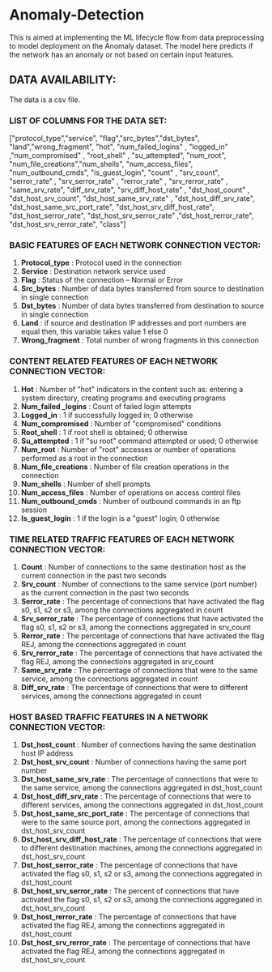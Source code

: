 # Anomaly-Detection

This is aimed at implementing the ML lifecycle flow from data preprocessing to model deployment on the Anomaly dataset. The model here predicts if the network has an anomaly or not based on certain input features.

## DATA AVAILABILITY:

The data is a csv file.

### LIST OF COLUMNS FOR THE DATA SET:

["protocol_type","service", "flag","src_bytes","dst_bytes", "land","wrong_fragment", "hot", "num_failed_logins" , "logged_in" ,"num_compromised" , "root_shell" , "su_attempted", "num_root", "num_file_creations","num_shells", "num_access_files", "num_outbound_cmds", "is_guest_login", "count" , "srv_count", "serror_rate" , "srv_serror_rate" , "rerror_rate" , "srv_rerror_rate" , "same_srv_rate", "diff_srv_rate", "srv_diff_host_rate" , "dst_host_count" , "dst_host_srv_count", "dst_host_same_srv_rate" , "dst_host_diff_srv_rate", "dst_host_same_src_port_rate",
"dst_host_srv_diff_host_rate", "dst_host_serror_rate", "dst_host_srv_serror_rate" ,"dst_host_rerror_rate", "dst_host_srv_rerror_rate", "class"]
                 
### BASIC FEATURES OF EACH NETWORK CONNECTION VECTOR:

1. **Protocol_type** : Protocol used in the connection 
2. **Service** : Destination network service used 
3. **Flag** : Status of the connection – Normal or Error
4. **Src_bytes** : Number of data bytes transferred from source to destination in single connection 
5. **Dst_bytes** : Number of data bytes transferred from destination to source in single connection 
6. **Land** : if source and destination IP addresses and port numbers are equal then, this variable takes value 1 else 0 
7. **Wrong_fragment** : Total number of wrong fragments in this connection 

### CONTENT RELATED FEATURES OF EACH NETWORK CONNECTION VECTOR:

1. **Hot** : Number of "hot" indicators in the content such as: entering a system directory, creating programs and executing programs 
2. **Num_failed _logins** : Count of failed login attempts 
3. **Logged_in** : 1 if successfully logged in; 0 otherwise 
4. **Num_compromised** : Number of "compromised" conditions 
5. **Root_shell** : 1 if root shell is obtained; 0 otherwise 
6. **Su_attempted** : 1 if "su root" command attempted or used; 0 otherwise 
7. **Num_root** : Number of "root" accesses or number of operations performed as a root in the connection 
8. **Num_file_creations** : Number of file creation operations in the connection 
9. **Num_shells** : Number of shell prompts
10. **Num_access_files** : Number of operations on access control files 
11. **Num_outbound_cmds** : Number of outbound commands in an ftp session 
12. **Is_guest_login** : 1 if the login is a "guest" login; 0 otherwise 


### TIME RELATED TRAFFIC FEATURES OF EACH NETWORK CONNECTION VECTOR:

1. **Count** : Number of connections to the same destination host as the current connection in the past two seconds
2. **Srv_count** : Number of connections to the same service (port number) as the current connection in the past two seconds
3. **Serror_rate** : The percentage of connections that have activated the flag s0, s1, s2 or s3, among the connections aggregated in count 
4. **Srv_serror_rate** : The percentage of connections that have activated the flag  s0, s1, s2 or s3, among the connections aggregated in srv_count
5. **Rerror_rate** : The percentage of connections that have activated the flag  REJ, among the connections aggregated in count 
6. **Srv_rerror_rate** : The percentage of connections that have activated the flag REJ, among the connections aggregated in srv_count 
7. **Same_srv_rate** : The percentage of connections that were to the same service, among the connections aggregated in count
8. **Diff_srv_rate** : The percentage of connections that were to different services, among the connections aggregated in count


### HOST BASED TRAFFIC FEATURES IN A NETWORK CONNECTION VECTOR:
1. **Dst_host_count** : Number of connections having the same destination host IP address
2. **Dst_host_srv_count** : Number of connections having the same port number
3. **Dst_host_same_srv_rate** : The percentage of connections that were to the same service, among the connections aggregated in dst_host_count 
4. **Dst_host_diff_srv_rate** : The percentage of connections that were to different services, among the connections aggregated in dst_host_count 
5. **Dst_host_same_src_port_rate** : The percentage of connections that were to the same source port, among the connections aggregated in dst_host_srv_count
6. **Dst_host_srv_diff_host_rate** : The percentage of connections that were to different destination machines, among the connections aggregated in dst_host_srv_count
7. **Dst_host_serror_rate** : The percentage of connections that have activated the flag s0, s1, s2 or s3, among the connections aggregated in dst_host_count 
8. **Dst_host_srv_serror_rate** : The percent of connections that have activated the flag s0, s1, s2 or s3, among the connections aggregated in dst_host_srv_count 
9. **Dst_host_rerror_rate** : The percentage of connections that have activated the flag REJ, among the connections aggregated in dst_host_count 
10. **Dst_host_srv_rerror_rate** : The percentage of connections that have activated the flag REJ, among the connections aggregated in dst_host_srv_count


